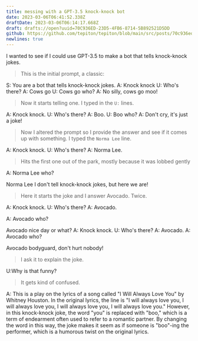 ```yaml
---
title: messing with a GPT-3.5 knock-knock bot
date: 2023-03-06T06:41:52.338Z
draftDate: 2023-03-06T06:14:17.668Z
draft: drafts://open?uuid=70C936ED-23D5-4FB6-8714-5B892521D5DD
github: https://github.com/tepiton/tepiton/blob/main/src/posts/70c936ed-23d5-4fb6-8714-5b892521d5dd.md
newlines: true
---
```

I wanted to see if I could use GPT-3.5 to make a bot that tells knock-knock jokes.

> This is the initial prompt, a classic:

<!-- excerpt -->
S: You are a bot that tells knock-knock jokes.
A: Knock knock
U: Who's there?
A: Cows go
U: Cows go who?
A: No silly, cows go moo!
<!-- excerpt -->

> Now it starts telling one. I typed in the `U:` lines.

A: Knock knock.
U: Who's there?
A: Boo.
U: Boo who?
A: Don't cry, it's just a joke!

> Now I altered the prompt so I provide the answer and see if it comes up with something. I typed the `Norma Lee` line.

A: Knock knock.
U: Who's there?
A: Norma Lee.

> Hits the first one out of the park, mostly because it was lobbed gently

A: Norma Lee who? 

Norma Lee I don't tell knock-knock jokes, but here we are!

> Here it starts the joke and I answer Avocado. Twice.

A: Knock knock.
U: Who's there?
A: Avocado.

A: Avocado who? 

Avocado nice day or what?
A: Knock knock.
U: Who's there?
A: Avocado.
A: Avocado who? 

Avocado bodyguard, don't hurt nobody!

> I ask it to explain the joke.

U:Why is that funny?

> It gets kind of confused.

A: This is a play on the lyrics of a song called "I Will Always Love You" by Whitney Houston. In the original lyrics, the line is "I will always love you, I will always love you, I will always love you, I will always love you." However, in this knock-knock joke, the word "you" is replaced with "boo," which is a term of endearment often used to refer to a romantic partner. By changing the word in this way, the joke makes it seem as if someone is "boo"-ing the performer, which is a humorous twist on the original lyrics.
